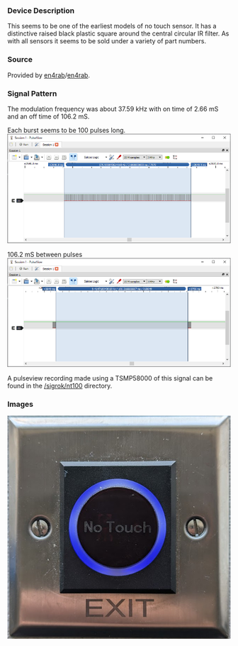 ### Device Description

This seems to be one of the earliest models of no touch sensor. It has a distinctive raised black plastic square around the central circular IR filter. As with all sensors it seems to be sold under a variety of part numbers. 

### Source

Provided by [en4rab](https://twitter.com/en4rab)/[en4rab](https://github.com/en4rab).

### Signal Pattern

The modulation frequency was about 37.59 kHz with on time of 2.66 mS and an off time of 106.2 mS.

Each burst seems to be 100 pulses long. ![](img/nt100/nt100-pulseview-on-time.png)

106.2 mS between pulses![](img/nt100/nt100-pulseview-off-time.png)

A pulseview recording made using a TSMP58000 of this signal can be found in the [/sigrok/nt100](/sigrok/nt100) directory. 

### Images

![NT100](img/nt100/NT100.jpg)
